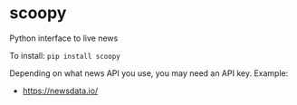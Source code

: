 # scoopy

Python interface to live news

To install:	```pip install scoopy```

Depending on what news API you use, you may need an API key. Example:
* https://newsdata.io/
